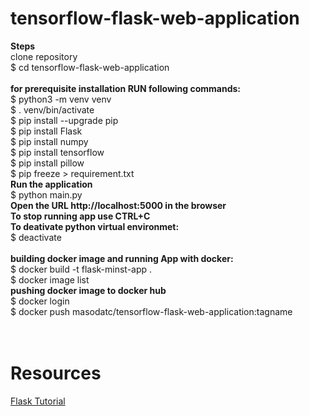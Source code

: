 # tensorflow-flask-web-application
**Steps**  <br/>
clone repository<br/>
$ cd tensorflow-flask-web-application <br/>
<br/>
**for prerequisite installation RUN following commands:**  <br/>
$ python3 -m venv venv <br/>
$ . venv/bin/activate <br/>
$ pip install --upgrade pip <br/>
$ pip install Flask <br/>
$ pip install numpy <br/>
$ pip install tensorflow <br/>
$ pip install pillow <br/>
$ pip freeze > requirement.txt<br/> 
**Run the application**  <br/>
$ python main.py <br/>
**Open the URL http://localhost:5000 in the browser**  <br/>
**To stop running app use CTRL+C**  <br/>
**To deativate python virtual environmet:**  <br/>
$ deactivate <br/>  
**building docker image and running App with docker:**   <br/>
$ docker build -t flask-minst-app . <br/>
$ docker image list <br/>
**pushing docker image to docker hub**  <br>
$ docker login  <br>
$ docker push masodatc/tensorflow-flask-web-application:tagname  <br>
 <br>
 <br>
# Resources
[Flask Tutorial](https://roytuts.com/upload-and-display-image-using-python-flask/)

